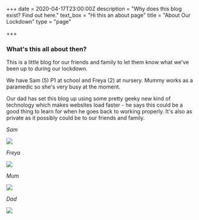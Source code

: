 +++
date = 2020-04-17T23:00:00Z
description = "Why does this blog exist? Find out here."
text_box = "Hi this an about page"
title = "About Our Lockdown"
type = "page"

+++
### What's this all about then?

This is a little blog for our friends and family to let them know what we've been up to during our lockdown.

We have Sam (5) P1 at school and Freya (2) at nursery. Mummy works as a paramedic so she's very busy at the moment.

Our dad has set this blog up using some pretty geeky new kind of technology which makes websites load faster - he says this could be a good thing to learn for when he goes back to working properly. It's also as private as it possibly could be to our friends and family.

_Sam_

![](/images/sam1.jpg)

_Freya_

![](/images/frey1.jpg)

_Mum_

![](/images/jack1.jpg)

_Dad_

![](/images/lolimage.jpg)